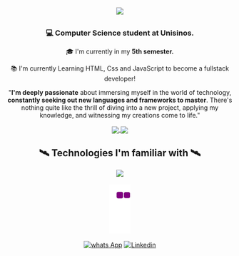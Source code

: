 <h1 align="center">
<img src="https://readme-typing-svg.demolab.com/?font=Righteous&size=35&center=true&Center=true&width=500&height=70&duration4000&lines=Hi+There!+🖐️;I'm+Benjamin+Vichel!🤓;"/>
  
</h1>

<h3 align="center"> 💻 Computer Science student at Unisinos. </h3>  
<div align="center">

  🎓 I'm currently in my **5th semester.**

📚 I'm currently Learning HTML, Css and JavaScript to become a fullstack developer!

"**I'm deeply passionate** about immersing myself in the world of technology, **constantly seeking out new languages and frameworks to master**. There's nothing quite like the thrill of diving into a new project, applying my knowledge, and witnessing my creations come to life."

<a href="https://github.com/anuraghazra/github-readme-stats">
  <img height=150 align="center" src="https://github-readme-stats-blond-seven-54.vercel.app/api?username=benjaminvichel&show_icons=true&include_all_commits=true&count_private=true" />
</a>
<a href="https://github.com/anuraghazra/convoychat">
  <img height=150 align="center" src="https://github-readme-stats-blond-seven-54.vercel.app/api/top-langs?username=benjaminvichel&layout=compact&langs_count=8&card_width=200&include_all_commits=true&count_private=true" />
</a>

<h2 align="center"> 🛰️ Technologies I'm familiar with 🛰️</h2>
<div align="center">
<a href="https://skillicons.dev">
  <img src="https://skillicons.dev/icons?i=c,cpp,cs,mysql,git,github,html,css,java,js"/>
</a>

![snake gif](https://github.com/benjaminvichel/benjaminvichel/blob/output/github-contribution-grid-snake.gif)

[![whats App](https://img.shields.io/badge/WhatsApp-25D366?style=for-the-badge&logo=whatsapp&logoColor=white)](https://w.app/10409044911) [![Linkedin](https://img.shields.io/badge/LinkedIn-0077B5?style=for-the-badge&logo=linkedin&logoColor=white)](www.linkedin.com/in/benjaminvichel)
